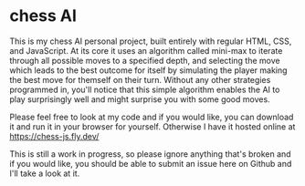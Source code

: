 # chess AI

This is my chess AI personal project, built entirely with regular HTML, CSS, and JavaScript. At its core it uses an algorithm called mini-max to iterate through all possible moves to a specified depth, and selecting the move which leads to the best outcome for itself by simulating the player making the best move for themself on their turn. Without any other strategies programmed in, you'll notice that this simple algorithm enables the AI to play surprisingly well and might surprise you with some good moves.

Please feel free to look at my code and if you would like, you can download it and run it in your browser for yourself. Otherwise I have it hosted online at https://chess-js.fly.dev/

This is still a work in progress, so please ignore anything that's broken and if you would like, you should be able to submit an issue here on Github and I'll take a look at it.
